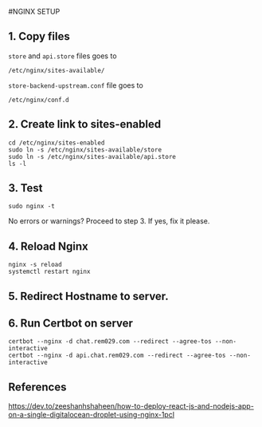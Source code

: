 #NGINX SETUP

## 1. Copy files

`store` and `api.store` files goes to
```
/etc/nginx/sites-available/
```

`store-backend-upstream.conf` file goes to
```
/etc/nginx/conf.d
```

## 2. Create link to sites-enabled

```
cd /etc/nginx/sites-enabled
sudo ln -s /etc/nginx/sites-available/store
sudo ln -s /etc/nginx/sites-available/api.store
ls -l
```

## 3. Test

```
sudo nginx -t
```

No errors or warnings? Proceed to step 3. If yes, fix it please.

## 4. Reload Nginx
```
nginx -s reload
systemctl restart nginx
```

## 5. Redirect Hostname to server.

## 6. Run Certbot on server

```
certbot --nginx -d chat.rem029.com --redirect --agree-tos --non-interactive
certbot --nginx -d api.chat.rem029.com --redirect --agree-tos --non-interactive
```


## References
https://dev.to/zeeshanhshaheen/how-to-deploy-react-js-and-nodejs-app-on-a-single-digitalocean-droplet-using-nginx-1pcl